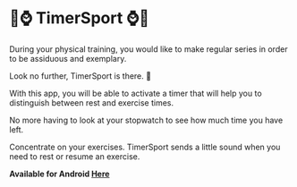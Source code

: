 # :runner::watch: TimerSport :watch::runner:

During your physical training, you would like to make regular series in order to be assiduous and exemplary.

Look no further, TimerSport is there. :raised_hands:

With this app, you will be able to activate a timer that will help you to distinguish between rest and exercise times.

No more having to look at your stopwatch to see how much time you have left.

Concentrate on your exercises. TimerSport sends a little sound when you need to rest or resume an exercise.

**Available for Android [Here](http://sport-timer.ml/)**
